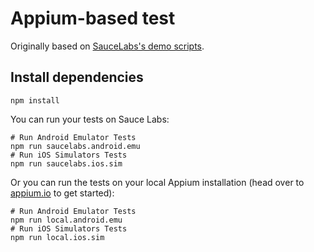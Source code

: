 # Appium-based test

Originally based on [SauceLabs's demo scripts](https://github.com/saucelabs-training/demo-js/tree/8c936c7a6865823e3251362ed5cb8ed2327c59be/webdriverio/appium-app/examples/simple-example).

## Install dependencies

```shell
npm install
```

You can run your tests on Sauce Labs:

```shell
# Run Android Emulator Tests
npm run saucelabs.android.emu
# Run iOS Simulators Tests
npm run saucelabs.ios.sim
```

Or you can run the tests on your local Appium installation (head over to [appium.io](https://appium.io/) to get started):

```shell
# Run Android Emulator Tests
npm run local.android.emu
# Run iOS Simulators Tests
npm run local.ios.sim
```
